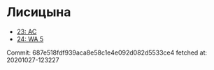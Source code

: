 # Лисицына
- [23: AC](23.md)
- [24: WA 5](24.md)

Commit: 687e518fdf939aca8e58c1e4e092d082d5533ce4
 fetched at: 20201027-123227
